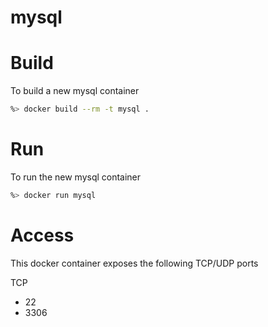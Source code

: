 mysql
====================

# Build
To build a new mysql container

```sh
%> docker build --rm -t mysql .
```

# Run
To run the new mysql container

```sh
%> docker run mysql
```

# Access
This docker container exposes the following TCP/UDP ports

TCP
* 22
* 3306
